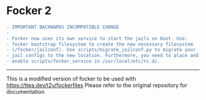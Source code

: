 # Focker 2

```diff
- IMPORTANT BACKWARDS INCOMPATIBLE CHANGE
-
- Focker now uses its own service to start the jails on boot. Use:
- focker bootstrap filesystem to create the new necessary filesystem
- (/focker/jailconf). Use scripts/migrate_jailconf.py to migrate your
- jail configs to the new location. Furthermore, you need to place and
- enable scripts/focker_service in /usr/local/etc/rc.d/.
```

________________

This is a modified version of focker to be used with https://ttea.dev/t2v/fockerfiles
Please refer to the original repository for documentation
